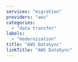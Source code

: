 ```yaml
---
services: "migration"
providers: "aws"
categories:
  - "data transfer"
labels:
  - "modernization"
title: "AWS DataSync"
linkTitle: "AWS DataSync"
---
```


